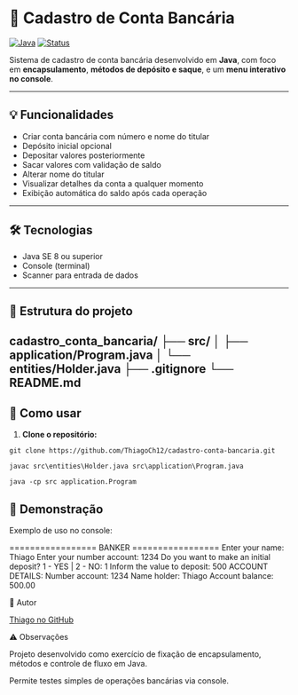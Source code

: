 # 🏦 Cadastro de Conta Bancária

[![Java](https://img.shields.io/badge/Java-17-blue?logo=java&logoColor=white)](https://www.java.com/)
[![Status](https://img.shields.io/badge/Status-Concluído-brightgreen)]()

Sistema de cadastro de conta bancária desenvolvido em **Java**, com foco em **encapsulamento**, **métodos de depósito e saque**, e um **menu interativo no console**.

---

## 💡 Funcionalidades

- Criar conta bancária com número e nome do titular
- Depósito inicial opcional
- Depositar valores posteriormente
- Sacar valores com validação de saldo
- Alterar nome do titular
- Visualizar detalhes da conta a qualquer momento
- Exibição automática do saldo após cada operação

---

## 🛠 Tecnologias

- Java SE 8 ou superior  
- Console (terminal)  
- Scanner para entrada de dados  

---

## 📂 Estrutura do projeto
cadastro_conta_bancaria/
├── src/
│ ├── application/Program.java
│ └── entities/Holder.java
├── .gitignore
└── README.md
---

## 🚀 Como usar

1. **Clone o repositório:**

```
git clone https://github.com/ThiagoCh12/cadastro-conta-bancaria.git

javac src\entities\Holder.java src\application\Program.java

java -cp src application.Program
````
## 📸 Demonstração

Exemplo de uso no console:

================= BANKER =================
Enter your name: Thiago
Enter your number account: 1234
Do you want to make an initial deposit?
1 - YES | 2 - NO: 1
Inform the value to deposit: 500
ACCOUNT DETAILS:
Number account: 1234
Name holder: Thiago
Account balance: 500.00

👤 Autor

[Thiago no GitHub](https://github.com/ThiagoCh12)

⚠️ Observações

Projeto desenvolvido como exercício de fixação de encapsulamento, métodos e controle de fluxo em Java.

Permite testes simples de operações bancárias via console.
